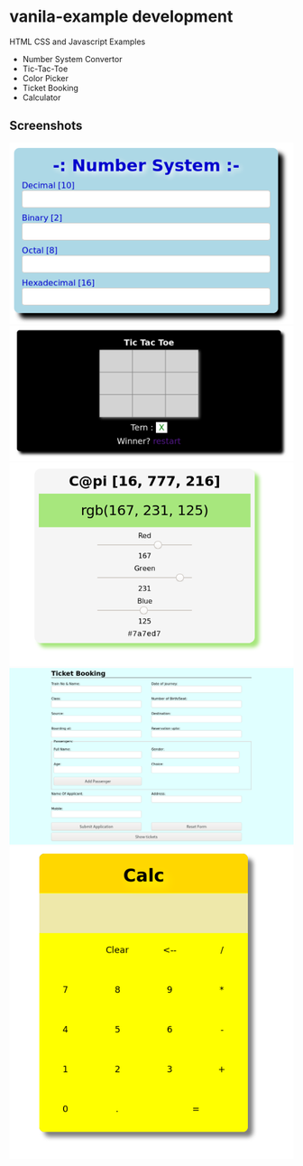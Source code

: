 # vanila-example development
HTML CSS and Javascript Examples

- Number System Convertor
- Tic-Tac-Toe
- Color Picker
- Ticket Booking
- Calculator
 
## Screenshots

![nsconvertor](./assets/nsconvertor.png)
![tic-tac-toe](./assets/tic-tac-toe.png)
![color-picker](./assets/color-picker.png)
![Ticket App](./assets/ticket-app.png)
![Calculator](./assets/calc.png)
